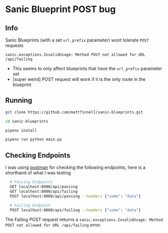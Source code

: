 # Sanic Blueprint POST bug

## Info
Sanic Blueprints (with a set `url_prefix` parameter) wont tolerate `POST` requests

`sanic.exceptions.InvalidUsage: Method POST not allowed for URL /api/failing`

- This seems to only affect blueprints that have the `url_prefix` parameter set
- [super weird] POST request will work if it is the only route in the blueprint

## Running
```sh
git clone https://github.com/mattfinnell/sanic-blueprints.git

cd sanic-blueprints

pipenv install

pipenv run python main.py
```

## Checking Endpoints

I was using [postman](https://www.getpostman.com/) for checking the following endpoints, here is a shorthand of what I was testing

```sh
  # Passing Endpoints
  GET localhost:8000/api/passing
  GET localhost:8000/api/failing
  POST localhost:8000/api/passing --headers {"some": "data"}

  # Failing Endpoint
  POST localhost:8000/api/failing --headers {"some": "data"}
```

The Failing POST request returns a `sanic.exceptions.InvalidUsage: Method POST not allowed for URL /api/failing` error.
